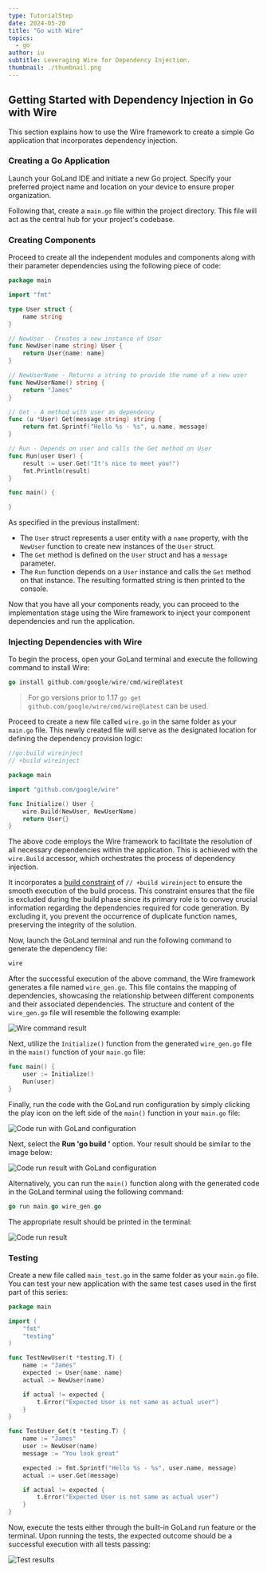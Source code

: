 ```yaml
---
type: TutorialStep
date: 2024-05-20
title: "Go with Wire"
topics:
  - go
author: iu
subtitle: Leveraging Wire for Dependency Injection.
thumbnail: ./thumbnail.png
---
```


## Getting Started with Dependency Injection in Go with Wire

This section explains how to use the Wire framework to create a simple Go application that incorporates dependency injection.

### Creating a Go Application

Launch your GoLand IDE and initiate a new Go project. Specify your preferred project name and location on your device to ensure proper organization.

Following that, create a `main.go` file within the project directory. This file will act as the central hub for your project's codebase.

### Creating Components

Proceed to create all the independent modules and components along with their parameter dependencies using the following piece of code:

```go
package main

import "fmt"

type User struct {
    name string
}

// NewUser - Creates a new instance of User
func NewUser(name string) User {
    return User{name: name}
}

// NewUserName - Returns a string to provide the name of a new user
func NewUserName() string {
    return "James"
}

// Get - A method with user as dependency
func (u *User) Get(message string) string {
    return fmt.Sprintf("Hello %s - %s", u.name, message)
}

// Run - Depends on user and calls the Get method on User
func Run(user User) {
    result := user.Get("It's nice to meet you!")
    fmt.Println(result)
}

func main() {

}
```

As specified in the previous installment:

- The `User` struct represents a user entity with a `name` property, with the `NewUser` function to create new instances of the `User` struct.
- The `Get` method is defined on the `User` struct and has a `message` parameter.
- The `Run` function depends on a `User` instance and calls the `Get` method on that instance. The resulting formatted string is then printed to the console.

Now that you have all your components ready, you can proceed to the implementation stage using the Wire framework to inject your component dependencies and run the application.

### Injecting Dependencies with Wire

To begin the process, open your GoLand terminal and execute the following command to install Wire:

```go
go install github.com/google/wire/cmd/wire@latest
```

> For go versions prior to 1.17 `go get github.com/google/wire/cmd/wire@latest` can be used.

Proceed to create a new file called `wire.go` in the same folder as your `main.go` file. This newly created file will serve as the designated location for defining the dependency provision logic:

```go
//go:build wireinject
// +build wireinject

package main

import "github.com/google/wire"

func Initialize() User {
    wire.Build(NewUser, NewUserName)
    return User{}
}
```

The above code employs the Wire framework to facilitate the resolution of all necessary dependencies within the application. This is achieved with the `wire.Build` accessor, which orchestrates the process of dependency injection.

It incorporates a [build constraint](https://www.jetbrains.com/help/go/configuring-build-constraints-and-vendoring.html) of `// +build wireinject` to ensure the smooth execution of the build process. This constraint ensures that the file is excluded during the build phase since its primary role is to convey crucial information regarding the dependencies required for code generation. By excluding it, you prevent the occurrence of duplicate function names, preserving the integrity of the solution.

Now, launch the GoLand terminal and run the following command to generate the dependency file:

```go
wire
```

After the successful execution of the above command, the Wire framework generates a file named `wire_gen.go`. This file contains the mapping of dependencies, showcasing the relationship between different components and their associated dependencies. The structure and content of the `wire_gen.go` file will resemble the following example:

![Wire command result](./images/1.png)

Next, utilize the `Initialize()` function from the generated `wire_gen.go` file in the `main()` function of your `main.go` file:

```go
func main() {
    user := Initialize()
    Run(user)
}
```

Finally, run the code with the GoLand run configuration by simply clicking the play icon on the left side of the `main()` function in your `main.go` file:

![Code run with GoLand configuration](./images/2.png)

Next, select the **Run 'go build <PROJECT NAME>'** option. Your result should be similar to the image below:

![Code run result with GoLand configuration](./images/3.png)

Alternatively, you can run the `main()` function along with the generated code in the GoLand terminal using the following command:

```go
go run main.go wire_gen.go
```

The appropriate result should be printed in the terminal:

![Code run result](./images/4.png)

### Testing

Create a new file called `main_test.go` in the same folder as your `main.go` file. You can test your new application with the same test cases used in the first part of this series:

```go
package main

import (
    "fmt"
    "testing"
)

func TestNewUser(t *testing.T) {
    name := "James"
    expected := User{name: name}
    actual := NewUser(name)

    if actual != expected {
        t.Error("Expected User is not same as actual user")
    }
}

func TestUser_Get(t *testing.T) {
    name := "James"
    user := NewUser(name)
    message := "You look great"

    expected := fmt.Sprintf("Hello %s - %s", user.name, message)
    actual := user.Get(message)

    if actual != expected {
        t.Error("Expected User is not same as actual user")
    }
}
```

Now, execute the tests either through the built-in GoLand run feature or the terminal. Upon running the tests, the expected outcome should be a successful execution with all tests passing:

![Test results](./images/5.png)
